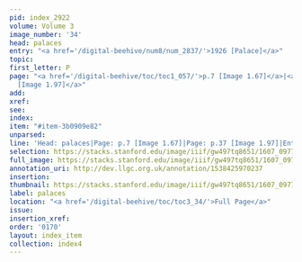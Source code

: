 ```yaml
---
pid: index_2922
volume: Volume 3
image_number: '34'
head: palaces
entry: "<a href='/digital-beehive/num8/num_2837/'>1926 [Palace]</a>"
topic:
first_letter: P
page: "<a href='/digital-beehive/toc/toc1_057/'>p.7 [Image 1.67]</a>|<a href='/digital-beehive/toc/toc1_087/'>p.37
  [Image 1.97]</a>"
add:
xref:
see:
index:
item: "#item-3b0909e82"
unparsed:
line: 'Head: palaces|Page: p.7 [Image 1.67]|Page: p.37 [Image 1.97]|Entry: 1926 [Palace]|#item-3b0909e82'
selection: https://stacks.stanford.edu/image/iiif/gw497tq8651/1607_0977/432,2989,803,153/full/0/default.jpg
full_image: https://stacks.stanford.edu/image/iiif/gw497tq8651/1607_0977/full/full/0/default.jpg
annotation_uri: http://dev.llgc.org.uk/annotation/1538425970237
insertion:
thumbnail: https://stacks.stanford.edu/image/iiif/gw497tq8651/1607_0977/432,2989,803,153/150,/0/default.jpg
label: palaces
location: "<a href='/digital-beehive/toc/toc3_34/'>Full Page</a>"
issue:
insertion_xref:
order: '0170'
layout: index_item
collection: index4
---
```

